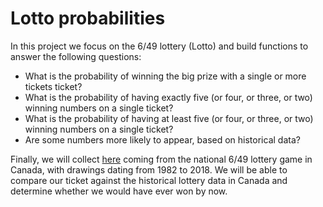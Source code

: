 # Lotto probabilities
In this project we focus on the 6/49 lottery (Lotto) and build functions to answer the following questions:

* What is the probability of winning the big prize with a single or more tickets ticket?
* What is the probability of having exactly five (or four, or three, or two) winning numbers on a single ticket?
* What is the probability of having at least five (or four, or three, or two) winning numbers on a single ticket?
* Are some numbers more likely to appear, based on historical data?

Finally, we will collect [here](https://www.kaggle.com/datascienceai/lottery-dataset) coming from the national 6/49 lottery game in Canada, with drawings dating from 1982 to 2018. We will be able to compare our ticket against the historical lottery data in Canada and determine whether we would have ever won by now.


